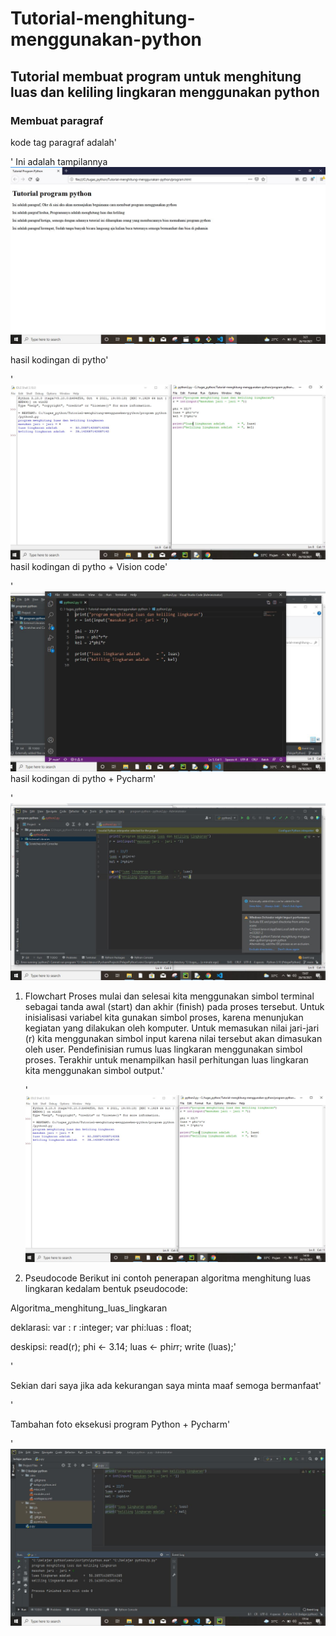 # Tutorial-menghitung-menggunakan-python
## Tutorial membuat program untuk menghitung luas dan keliling lingkaran menggunakan python

### Membuat paragraf 
kode tag paragraf adalah'<p>'
Ini adalah tampilannya
![Gambar 1](screenshoot/s1.JPG)

hasil kodingan di pytho'<p>'
![Gambar 2](screenshoot/s2.JPG)
hasil kodingan di pytho + Vision code'<p>'
![Gambar 3](screenshoot/s3.JPG)
hasil kodingan di pytho + Pycharm'<p>'
![Gambar 4](screenshoot/s4.JPG)

1. Flowchart
Proses mulai dan selesai kita menggunakan simbol terminal sebagai tanda awal (start) dan akhir (finish) pada proses tersebut.
Untuk inisialisasi variabel kita gunakan simbol proses, karena menunjukan kegiatan yang dilakukan oleh komputer.
Untuk memasukan nilai jari-jari (r) kita menggunakan simbol input karena nilai tersebut akan dimasukan oleh user.
Pendefinisian rumus luas lingkaran menggunakan simbol proses.
Terakhir untuk menampilkan hasil perhitungan luas lingkaran kita menggunakan simbol output.'<P>'
![Gambar 2](screenshoot/s2.JPG)

2.  Pseudocode
Berikut ini contoh penerapan algoritma menghitung luas lingkaran kedalam bentuk pseudocode:

Algoritma_menghitung_luas_lingkaran

deklarasi:
var : r :integer;
var phi:luas : float;

deskipsi:
read(r);
phi <- 3.14;
luas <- phi*r*r;
write (luas);'<p>'

Sekian dari saya jika ada kekurangan saya minta maaf semoga bermanfaat'<p>'

Tambahan foto eksekusi program Python + Pycharm'<p>'
![Gambar 5](screenshoot/s5.JPG)